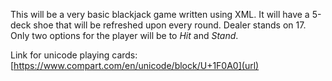 This will be a very basic blackjack game written using XML. It will have a 5-deck shoe that will be refreshed upon every round. Dealer stands on 17. Only two options for the player will be to _Hit_ and _Stand_.

Link for unicode playing cards: [https://www.compart.com/en/unicode/block/U+1F0A0](url)
